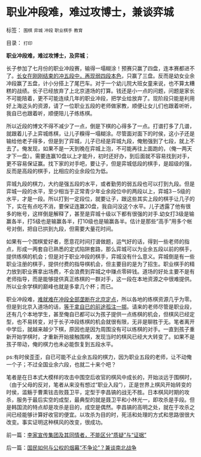# 职业冲段难，难过攻博士，兼谈弈城

标签： `围棋` `弈城` `冲段` `职业棋手` `教育` 

目录： `打印`

**职业冲段难，难过攻博士，及弈城**；

长子参加了七月份的职业冲段赛，输得一塌糊涂！预赛只赢了四盘，连本赛都进不了。[长女在刚刚结束的冲五段中，再现弱四段本色](../../../2013/4/30/从围棋比赛理解无处不在的“国进民退”.md)，只赢了三盘。反而是幼女业余冲段赢了五盘，计小分搭上了尾巴车。对于一个幼儿院大班女童来说，也不算太糟糕的战绩。长子已经放弃了上北京道场的打算。钱还是小一点的问题，问题是家长不可能陪着，更不可能连续几年的职业冲段，把学业给放弃了。现阶段只能是利用好上海这头的资源，请了一位职业五段的老师做家教，顺便让女儿们也跟着听听，我自已也跟着听，顺便陪儿子练练棋。

所以近段的博文不得不减少了一点，倒是下棋的心得多了一点。打谱打多了几谱，就跟着儿子上弈城练棋，让儿子糗得一塌糊涂。尽管面对面下的时侯，这小子还是输给他老子得多，但是到了弈城，儿子已经是弈城九段，俺勉强到了七段，就上不去了。俺发现，如果不是一天到晚在弈城上泡，不可能再往上面跑的，（俺一两天才下一盘）。需要连赢10盘以上才能升，初时还好办，到后面就不容易找到对手，更不容易保证赢。找下家的对手吧，要让子，但是弈城低段的棋手，是超级的强，反而是高段的棋手，比相应的业余段位为低。

弈城九段的棋力，大约是强五段的水平，或者勤劳的弱五段也可以打到九段。但是弈城一段的水平，至少相当于正常青少年业余段位中的两段以上，弈城3－5级的水平，才是一段。所以打到一定段位，就要让子，跟这些其实上段的棋手让几子的下，实在有点吃不消，要保证连赢20盘，我自问没这个水平。儿子透露了他有很多的帐号，这样倒是解释了，甚至是弈城十级以下都有很强的对手.幼女打3级是输赢各半，打5级也是输赢各半，打10级也是输赢各半。估计是那些“高手”用多个帐号对倒，把自已拱到九段，但需要大量花时间。

如果有一个围棋爱好者，愿意花时间打谱做题，运气好的话，得到一些老师的指点，形成一两套自已熟悉的定式陷阱套路，那么弈城可以为业余五段以前的棋手，提供练棋的机会；但是对于职业冲段的棋手，弈城没有什么意义。弈城倒是有一些职业注册的棋手，提供付费的指导棋机会，但主要目的是为了招生。职业棋手的精力放到职业赛拿出场费，不会浪费到弈城之中赚点零碎钱。道场的好处主要不是有老师指导，而是能够提供真正练棋的一群对手，这一段在本地资源之中很难提供。所以业余学棋的巅峰也就是多拿几个杯；而已。

职业冲段难，[难就难在冲段全部垄断在北京定点](../../../2013/4/30/“有志者事竞成”“爱拼才会赢”是成功学的表述.md)，所以各地的练棋资源几乎为零。但是到北京入道场的话，[等于拿自已的前途孤注一掷](../../../2013/3/27/大学生失业，大政府的科举教育是万恶之源.md)。请来的老师尽管是职业段，还有几个本地学生，甚至俺自已都可以为孩子提供一点练棋的机会，但棋风已经定型，也不易转变，对于长子冲段练棋的机会就很有限，无非是聊胜于无。笔者离开中学后，就越来越少下棋，原因也是因为周围没有可以练棋的对手。一直到孩子重新开始学棋时，才重新开始接触围棋，发现当时的棋风已经大大转变了。如果不是孩子带动，俺的棋力也未必能恢复到五段水平。

ps:有时侯歪歪，自已可能不止业余五段的棋力，因为职业五段的老师，让不动俺一个子；不过全国业余六段，也就二十来个吧？

笔者是在日本式大模样的攻击中围空后收官的棋风中成长的，开始淡远于围棋时，（由于父母的反对，笔者从来没有想过“职业入段”），正是世界上棋风开始转变的时侯，滥觞于曹熏铉击败聂卫平，定型于李昌镐的战无不胜。日本棋风时期的攻杀，服务于最后实空的成型，最典型的就是聂卫平和小林光一，即攻杀是手段。但是韩国流的特点却是攻杀是目的，成空是偶然。李昌镐的高明之处，就在于攻杀之间已经能够计算好收官的便宜。以攻杀为目的时，死活和处理的方式和思路很很大改变。事实证明这种棋风的改变，很成功。

前一篇：[李家宣传集团及其同情者，不能区分“质疑”与“证据”](../../../2013/10/5/李家宣传集团及其同情者，不能区分“质疑”与“证据”.md)

后一篇：[国民如何与公权的烟幕“不争论”？兼谈南北战争](../../../2013/10/6/国民如何与公权的烟幕“不争论”？兼谈南北战争.md)